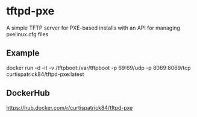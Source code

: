 # tftpd-pxe
A simple TFTP server for PXE-based installs with an API for managing pxelinux.cfg files

## Example
docker run -d -it -v /tftpboot:/var/tftpboot -p 69:69/udp -p 8069:8069/tcp curtispatrick84/tftpd-pxe:latest

## DockerHub
https://hub.docker.com/r/curtispatrick84/tftpd-pxe
